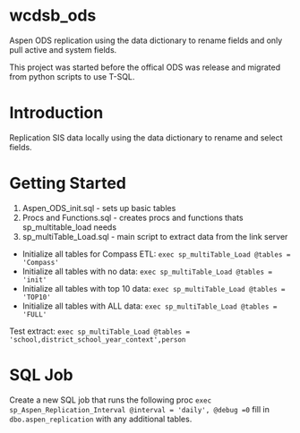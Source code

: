 # wcdsb_ods

Aspen ODS replication using the data dictionary to rename fields and only pull active and system fields.  

This project was started before the offical ODS was release and migrated from python scripts to use T-SQL.

# Introduction 
Replication SIS data locally using the data dictionary to rename and select fields.

# Getting Started

1. Aspen_ODS_init.sql       - sets up basic tables
2. Procs and Functions.sql  - creates procs and functions thats sp_multitable_load needs
3. sp_multiTable_Load.sql   - main script to extract data from the link server


* Initialize all tables for Compass ETL: `exec sp_multiTable_Load @tables = 'Compass'`
* Initialize all tables with no data: `exec sp_multiTable_Load @tables = 'init'`
* Initialize all tables with top 10 data: `exec sp_multiTable_Load @tables = 'TOP10'`
* Initialize all tables with ALL data: `exec sp_multiTable_Load @tables = 'FULL'`

Test extract: `exec sp_multiTable_Load @tables = 'school,district_school_year_context',person`
               

# SQL Job

Create a new SQL job that runs the following proc  `exec sp_Aspen_Replication_Interval @interval = 'daily', @debug =0` fill in `dbo.aspen_replication` with any additional tables.
